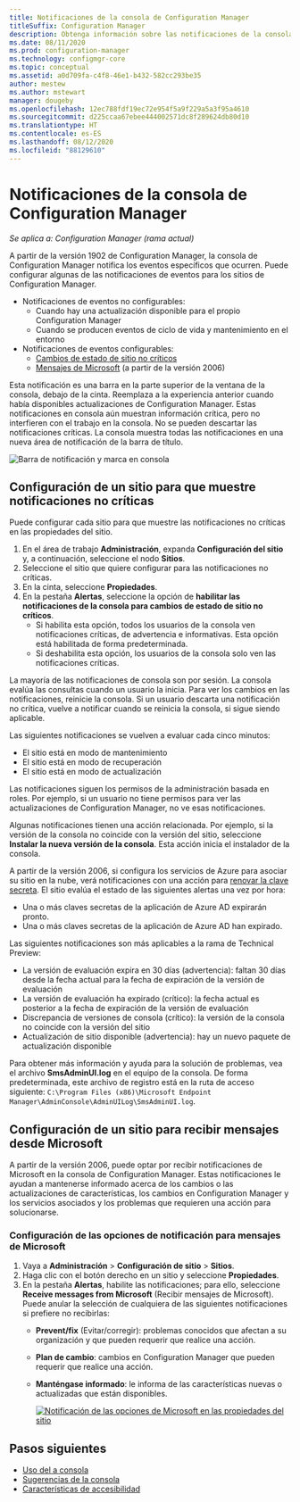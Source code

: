 ```yaml
---
title: Notificaciones de la consola de Configuration Manager
titleSuffix: Configuration Manager
description: Obtenga información sobre las notificaciones de la consola de Configuration Manager.
ms.date: 08/11/2020
ms.prod: configuration-manager
ms.technology: configmgr-core
ms.topic: conceptual
ms.assetid: a0d709fa-c4f8-46e1-b432-582cc293be35
author: mestew
ms.author: mstewart
manager: dougeby
ms.openlocfilehash: 12ec788fdf19ec72e954f5a9f229a5a3f95a4610
ms.sourcegitcommit: d225ccaa67ebee444002571dc8f289624db80d10
ms.translationtype: HT
ms.contentlocale: es-ES
ms.lasthandoff: 08/12/2020
ms.locfileid: "88129610"
---
```

# <a name="configuration-manager-console-notifications"></a>Notificaciones de la consola de Configuration Manager

*Se aplica a: Configuration Manager (rama actual)*

<!--3556016, fka 1318035-->
A partir de la versión 1902 de Configuration Manager, la consola de Configuration Manager notifica los eventos específicos que ocurren. Puede configurar algunas de las notificaciones de eventos para los sitios de Configuration Manager.

- Notificaciones de eventos no configurables:
   - Cuando hay una actualización disponible para el propio Configuration Manager
   - Cuando se producen eventos de ciclo de vida y mantenimiento en el entorno
- Notificaciones de eventos configurables:
   - [Cambios de estado de sitio no críticos](#bkmk_noncrit)
   - [Mensajes de Microsoft](#bkmk_msft) (a partir de la versión 2006)

Esta notificación es una barra en la parte superior de la ventana de la consola, debajo de la cinta. Reemplaza a la experiencia anterior cuando había disponibles actualizaciones de Configuration Manager. Estas notificaciones en consola aún muestran información crítica, pero no interfieren con el trabajo en la consola. No se pueden descartar las notificaciones críticas. La consola muestra todas las notificaciones en una nueva área de notificación de la barra de título.

![Barra de notificación y marca en consola](./media/1318035-notify-eval-version-expired.png)

## <a name="configure-a-site-to-show-non-critical-notifications"></a><a name="bkmk_noncrit"></a> Configuración de un sitio para que muestre notificaciones no críticas

Puede configurar cada sitio para que muestre las notificaciones no críticas en las propiedades del sitio.

1. En el área de trabajo **Administración**, expanda **Configuración del sitio** y, a continuación, seleccione el nodo **Sitios**.
1. Seleccione el sitio que quiere configurar para las notificaciones no críticas.
1. En la cinta, seleccione **Propiedades**.
1. En la pestaña **Alertas**, seleccione la opción de **habilitar las notificaciones de la consola para cambios de estado de sitio no críticos**.
   - Si habilita esta opción, todos los usuarios de la consola ven notificaciones críticas, de advertencia e informativas. Esta opción está habilitada de forma predeterminada.  
   - Si deshabilita esta opción, los usuarios de la consola solo ven las notificaciones críticas.  

La mayoría de las notificaciones de consola son por sesión. La consola evalúa las consultas cuando un usuario la inicia. Para ver los cambios en las notificaciones, reinicie la consola. Si un usuario descarta una notificación no crítica, vuelve a notificar cuando se reinicia la consola, si sigue siendo aplicable.

Las siguientes notificaciones se vuelven a evaluar cada cinco minutos:

- El sitio está en modo de mantenimiento  
- El sitio está en modo de recuperación  
- El sitio está en modo de actualización  

Las notificaciones siguen los permisos de la administración basada en roles. Por ejemplo, si un usuario no tiene permisos para ver las actualizaciones de Configuration Manager, no ve esas notificaciones.

Algunas notificaciones tienen una acción relacionada. Por ejemplo, si la versión de la consola no coincide con la versión del sitio, seleccione **Instalar la nueva versión de la consola**. Esta acción inicia el instalador de la consola.

A partir de la versión 2006, si configura los servicios de Azure para asociar su sitio en la nube, verá notificaciones con una acción para [renovar la clave secreta](../deploy/configure/azure-services-wizard.md#bkmk_renew).<!--6386392--> El sitio evalúa el estado de las siguientes alertas una vez por hora:

- Una o más claves secretas de la aplicación de Azure AD expirarán pronto.
- Una o más claves secretas de la aplicación de Azure AD han expirado.

Las siguientes notificaciones son más aplicables a la rama de Technical Preview:  

- La versión de evaluación expira en 30 días (advertencia): faltan 30 días desde la fecha actual para la fecha de expiración de la versión de evaluación  
- La versión de evaluación ha expirado (crítico): la fecha actual es posterior a la fecha de expiración de la versión de evaluación  
- Discrepancia de versiones de consola (crítico): la versión de la consola no coincide con la versión del sitio  
- Actualización de sitio disponible (advertencia): hay un nuevo paquete de actualización disponible  

Para obtener más información y ayuda para la solución de problemas, vea el archivo **SmsAdminUI.log** en el equipo de la consola. De forma predeterminada, este archivo de registro está en la ruta de acceso siguiente: `C:\Program Files (x86)\Microsoft Endpoint Manager\AdminConsole\AdminUILog\SmsAdminUI.log`.

## <a name="configure-a-site-to-receive-messages-from-microsoft"></a><a name="bkmk_msft"></a> Configuración de un sitio para recibir mensajes desde Microsoft
 <!--3953121-->

A partir de la versión 2006, puede optar por recibir notificaciones de Microsoft en la consola de Configuration Manager. Estas notificaciones le ayudan a mantenerse informado acerca de los cambios o las actualizaciones de características, los cambios en Configuration Manager y los servicios asociados y los problemas que requieren una acción para solucionarse.

### <a name="configure-notification-settings-for-microsoft-messages"></a>Configuración de las opciones de notificación para mensajes de Microsoft

1. Vaya a **Administración** > **Configuración de sitio** > **Sitios**.
1. Haga clic con el botón derecho en un sitio y seleccione **Propiedades**.
1. En la pestaña **Alertas**, habilite las notificaciones; para ello, seleccione **Receive messages from Microsoft** (Recibir mensajes de Microsoft). Puede anular la selección de cualquiera de las siguientes notificaciones si prefiere no recibirlas:  
   - **Prevent/fix** (Evitar/corregir): problemas conocidos que afectan a su organización y que pueden requerir que realice una acción.
   - **Plan de cambio**: cambios en Configuration Manager que pueden requerir que realice una acción.
   - **Manténgase informado**: le informa de las características nuevas o actualizadas que están disponibles.

     [ ![Notificación de las opciones de Microsoft en las propiedades del sitio](./media/3953121-microsoft-notifications.png)](./media/3953121-microsoft-notifications.png#lightbox)



## <a name="next-steps"></a>Pasos siguientes

- [Uso del a consola](admin-console.md)
- [Sugerencias de la consola](admin-console-tips.md)
- [Características de accesibilidad](../../understand/accessibility-features.md)
